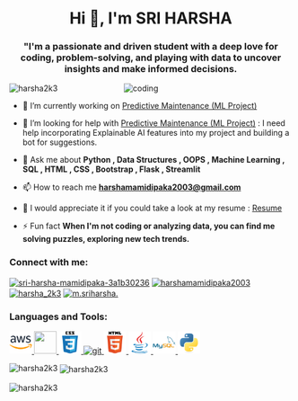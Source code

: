 <h1 align="center">Hi 👋, I'm SRI HARSHA</h1>
<h3 align="center">"I'm a passionate and driven student with a deep love for coding, problem-solving, and playing with data to uncover insights and make informed decisions.</h3>

<img align="right" alt="coding" width="300" src="https://user-images.githubusercontent.com/115187902/230700872-d5f44b85-56c7-4e27-80a4-6e2db901e60c.gif">

<p align="left"> <img src="https://komarev.com/ghpvc/?username=harsha2k3&label=Profile%20views&color=0e75b6&style=flat" alt="harsha2k3" /> </p>

- 🔭 I’m currently working on [Predictive Maintenance (ML Project)](https://github.com/Harsha2k3/predictive_maintenance_ML_Project)

- 🤝 I’m looking for help with [Predictive Maintenance (ML Project)](https://github.com/Harsha2k3/predictive_maintenance_ML_Project) : I need help incorporating Explainable AI features into my project and building a bot for suggestions.

- 💬 Ask me about **Python , Data Structures , OOPS , Machine Learning , SQL , HTML , CSS , Bootstrap , Flask , Streamlit**

- 📫 How to reach me **harshamamidipaka2003@gmail.com**

- 📄 I would appreciate it if you could take a look at my resume : [Resume](https://drive.google.com/file/d/1-5HWZn-hogfMM_vMDkC9v3WSO0q8iYaK/view?usp=sharing)

- ⚡ Fun fact **When I'm not coding or analyzing data, you can find me solving puzzles, exploring new tech trends.**

<h3 align="left">Connect with me:</h3> 
<p align="left">
<a href="https://linkedin.com/in/sri-harsha-mamidipaka-3a1b30236" target="blank"><img align="center" src="https://raw.githubusercontent.com/rahuldkjain/github-profile-readme-generator/master/src/images/icons/Social/linked-in-alt.svg" alt="sri-harsha-mamidipaka-3a1b30236" height="30" width="40" /></a>
<a href="https://instagram.com/harshamamidipaka2003" target="blank"><img align="center" src="https://raw.githubusercontent.com/rahuldkjain/github-profile-readme-generator/master/src/images/icons/Social/instagram.svg" alt="harshamamidipaka2003" height="30" width="40" /></a>
<a href="https://www.leetcode.com/harsha_2k3" target="blank"><img align="center" src="https://raw.githubusercontent.com/rahuldkjain/github-profile-readme-generator/master/src/images/icons/Social/leet-code.svg" alt="harsha_2k3" height="30" width="40" /></a>
<a href="https://discord.gg/m.sriharsha." target="blank"><img align="center" src="https://raw.githubusercontent.com/rahuldkjain/github-profile-readme-generator/master/src/images/icons/Social/discord.svg" alt="m.sriharsha." height="30" width="40" /></a>
</p>

<h3 align="left">Languages and Tools:</h3>
<p align="left"> <a href="https://aws.amazon.com" target="_blank" rel="noreferrer"> <img src="https://raw.githubusercontent.com/devicons/devicon/master/icons/amazonwebservices/amazonwebservices-original-wordmark.svg" alt="aws" width="40" height="40"/> </a> <a href="https://getbootstrap.com" target="_blank" rel="noreferrer"> <img src="https://img.icons8.com/?size=100&id=ldQqWiIRv9bc&format=png&color=000000" width="40" height="40"/> </a> <a href="https://www.w3schools.com/css/" target="_blank" rel="noreferrer"> <img src="https://raw.githubusercontent.com/devicons/devicon/master/icons/css3/css3-original-wordmark.svg" alt="css3" width="40" height="40"/> </a> </a> <a href="https://git-scm.com/" target="_blank" rel="noreferrer"> <img src="https://www.vectorlogo.zone/logos/git-scm/git-scm-icon.svg" alt="git" width="40" height="40"/> </a> <a href="https://www.w3.org/html/" target="_blank" rel="noreferrer"> <img src="https://raw.githubusercontent.com/devicons/devicon/master/icons/html5/html5-original-wordmark.svg" alt="html5" width="40" height="40"/> </a> <a href="https://www.java.com" target="_blank" rel="noreferrer"> <img src="https://raw.githubusercontent.com/devicons/devicon/master/icons/java/java-original.svg" alt="java" width="40" height="40"/> </a> <a href="https://www.mysql.com/" target="_blank" rel="noreferrer"> <img src="https://raw.githubusercontent.com/devicons/devicon/master/icons/mysql/mysql-original-wordmark.svg" alt="mysql" width="40" height="40"/> </a> <a href="https://www.python.org" target="_blank" rel="noreferrer"> <img src="https://raw.githubusercontent.com/devicons/devicon/master/icons/python/python-original.svg" alt="python" width="40" height="40"/> </a> </p>


<p><img align="left" src="https://github-readme-stats.vercel.app/api/top-langs?username=harsha2k3&show_icons=true&locale=en&layout=compact" alt="harsha2k3" /></p>

<p>&nbsp;<img align="center" src="https://github-readme-stats.vercel.app/api?username=harsha2k3&show_icons=true&locale=en" alt="harsha2k3" /></p>

<p><img align="center" src="https://github-readme-streak-stats.herokuapp.com/?user=harsha2k3&" alt="harsha2k3" /></p>
